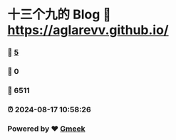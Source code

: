 # 十三个九的 Blog :link: https://aglarevv.github.io/ 
### :page_facing_up: [5](https://aglarevv.github.io//tag.html) 
### :speech_balloon: 0 
### :hibiscus: 6511 
### :alarm_clock: 2024-08-17 10:58:26 
### Powered by :heart: [Gmeek](https://github.com/Meekdai/Gmeek)
